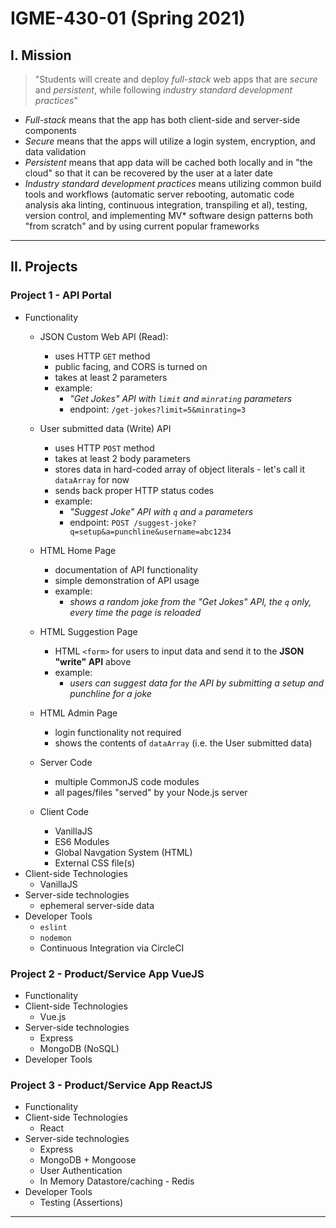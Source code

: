 # IGME-430-01 (Spring 2021)

## I. Mission

<blockquote>
"Students will create and deploy <i>full-stack</i> web apps that are <i>secure</i> and <i>persistent</i>, while following <i>industry standard development practices</i>"
</blockquote>
  
- *Full-stack* means that the app has both client-side and server-side components
- *Secure* means that the apps will utilize a login system, encryption, and data validation
- *Persistent* means that app data will be cached both locally and in "the cloud" so that it can be recovered by the user at a later date
- *Industry standard development practices* means utilizing common build tools and workflows (automatic server rebooting, automatic code analysis aka linting, continuous integration, transpiling et al), testing, version control, and implementing MV* software design patterns both "from scratch" and by using current popular frameworks

<hr>

## II. Projects

### Project 1 - API Portal

- Functionality
  - JSON Custom Web API (Read):
    - uses HTTP `GET` method
    - public facing, and CORS is turned on
    - takes at least 2 parameters
    - example: 
      - *"Get Jokes" API with `limit` and `minrating` parameters*
      - endpoint: `/get-jokes?limit=5&minrating=3`
  - User submitted data (Write) API
    - uses HTTP `POST` method
    - takes at least 2 body parameters
    - stores data in hard-coded array of object literals - let's call it `dataArray` for now 
    - sends back proper HTTP status codes
    - example: 
      - *"Suggest Joke" API with `q` and `a` parameters*
      - endpoint: `POST /suggest-joke?q=setup&a=punchline&username=abc1234`
  - HTML Home Page
    - documentation of API functionality
    - simple demonstration of API usage
    - example: 
      - *shows a random joke from the "Get Jokes" API, the `q` only, every time the page is reloaded*
  - HTML Suggestion Page
    - HTML `<form>` for users to input data and send it to the **JSON "write" API** above
    - example: 
      - *users can suggest data for the API by submitting a setup and punchline for a joke*
     
  - HTML Admin Page
    - login functionality not required
    - shows the contents of `dataArray` (i.e. the User submitted data)
  - Server Code
    - multiple CommonJS code modules
    - all pages/files "served" by your Node.js server
  - Client Code
    - VanillaJS
    - ES6 Modules
    - Global Navgation System (HTML)
    - External CSS file(s)
- Client-side Technologies
  - VanillaJS
- Server-side technologies
  - ephemeral server-side data
- Developer Tools
  - `eslint`
  - `nodemon`
  - Continuous Integration via CircleCI

### Project 2 - Product/Service App VueJS

- Functionality
- Client-side Technologies
  - Vue.js
- Server-side technologies
  - Express
  - MongoDB (NoSQL)
- Developer Tools

### Project 3 - Product/Service App ReactJS

- Functionality
- Client-side Technologies
  - React
- Server-side technologies
  - Express
  - MongoDB + Mongoose
  - User Authentication
  - In Memory Datastore/caching - Redis
- Developer Tools
  - Testing (Assertions)

<hr>
